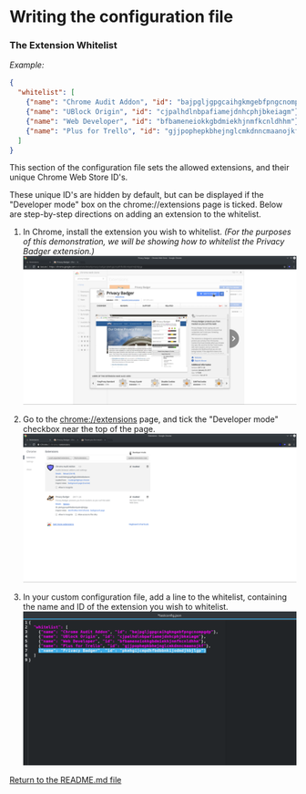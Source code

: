 # Writing the configuration file

### The Extension Whitelist

_Example:_
```json
{
  "whitelist": [
    {"name": "Chrome Audit Addon", "id": "bajpgljgpgcaihgkmgebfpngcnompgdp"},
    {"name": "UBlock Origin", "id": "cjpalhdlnbpafiamejdnhcphjbkeiagm"},
    {"name": "Web Developer", "id": "bfbameneiokkgbdmiekhjnmfkcnldhhm"},
    {"name": "Plus for Trello", "id": "gjjpophepkbhejnglcmkdnncmaanojkf"}
  ]
}
```

This section of the configuration file sets the allowed extensions, and their unique Chrome Web Store ID's. 

These unique ID's are hidden by default, but can be displayed if the "Developer mode" box on the chrome://extensions page is ticked. Below are step-by-step directions on adding an extension to the whitelist.

1. In Chrome, install the extension you wish to whitelist. _(For the purposes of this demonstration, we will be showing how to whitelist the Privacy Badger extension.)_  
![In Chrome, install the extension you wish to whitelist.](https://raw.githubusercontent.com/LightSys/chrome-audit-addon/master/doc/writing_config_img/whitelist_img00.png)

2. Go to the [chrome://extensions](chrome://extensions) page, and tick the "Developer mode" checkbox near the top of the page.  
![Tick the "Developer mode" checkbox near the top of the page.](https://raw.githubusercontent.com/LightSys/chrome-audit-addon/master/doc/writing_config_img/whitelist_img01.png)

3. In your custom configuration file, add a line to the whitelist, containing the name and ID of the extension you wish to whitelist.  
![Add a line to your configuration file's whitelist](https://raw.githubusercontent.com/LightSys/chrome-audit-addon/master/doc/writing_config_img/whitelist_img02.png)

[Return to the README.md file](../README.md)

